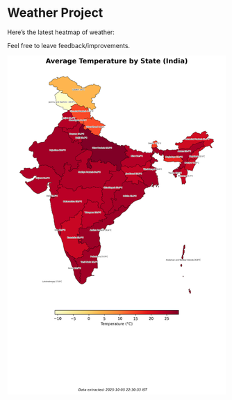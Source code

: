 # Weather Project

Here’s the latest heatmap of weather:

Feel free to leave feedback/improvements.

![India Heatmap](docs/assets/india_heatmap.png?v=E2A433)
